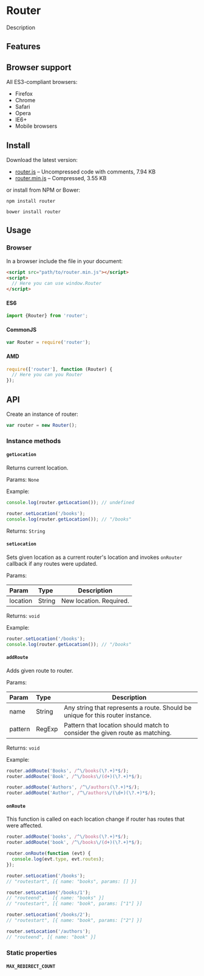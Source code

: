Router
======

Description

## Features


## Browser support

All ES3-compliant browsers:

- Firefox
- Chrome
- Safari
- Opera
- IE6+
- Mobile browsers


## Install

Download the latest version:

- [router.js](dist/router.js) – Uncompressed code with comments, 7.94 KB
- [router.min.js](dist/router.min.js) – Compressed, 3.55 KB

or install from NPM or Bower:

```
npm install router
```

```
bower install router
```


## Usage

### Browser

In a browser include the file in your document:

```html
<script src="path/to/router.min.js"></script>
<script>
  // Here you can use window.Router
</script>
```


#### ES6

```javascript
import {Router} from 'router';
```


#### CommonJS

```javascript
var Router = require('router');
```

#### AMD

```javascript
require(['router'], function (Router) {
  // Here you can you Router
});
```


## API

Create an instance of router:

```javascript
var router = new Router();
```

### Instance methods

#### `getLocation`

Returns current location.

Params: `None`

Example:

```javascript
console.log(router.getLocation()); // undefined

router.setLocation('/books');
console.log(router.getLocation()); // "/books"
```

Returns: `String`


#### `setLocation`

Sets given location as a current router's location and invokes `onRouter` callback
if any routes were updated.

Params:

| Param    | Type   | Description              |
|:---------|:-------|--------------------------|
| location | String | New location. Required.  |

Returns: `void`

Example:

```javascript
router.setLocation('/books');
console.log(router.getLocation()); // "/books"
```

#### `addRoute`

Adds given route to router.

Params:

| Param    | Type   | Description                     |
|:---------|:-------|---------------------------------|
| name     | String | Any string that represents a route. Should be unique for this router instance.   |
| pattern  | RegExp | Pattern that location should match to consider the given route as matching.  |

Returns: `void`

Example:

```javascript
router.addRoute('Books', /^\/books(\?.+)*$/);
router.addRoute('Book', /^\/books\/(d+)(\?.+)*$/);

router.addRoute('Authors', /^\/authors(\?.+)*$/);
router.addRoute('Author', /^\/authors\/(\d+)(\?.+)*$/);
```


#### `onRoute`

This function is called on each location change if router has routes that were affected.

```javascript
router.addRoute('books', /^\/books(\?.+)*$/);
router.addRoute('book', /^\/books\/(d+)(\?.+)*$/);

router.onRoute(function (evt) {
  console.log(evt.type, evt.routes);
});

router.setLocation('/books');
// "routestart", [{ name: "books", params: [] }]

router.setLocation('/books/1');
// "routeend",   [{ name: "books" }]
// "routestart", [{ name: "book", params: ["1"] }]

router.setLocation('/books/2');
// "routestart", [{ name: "book", params: ["2"] }]

router.setLocation('/authors');
// "routeend", [{ name: "book" }]
```


### Static properties

#### `MAX_REDIRECT_COUNT`

